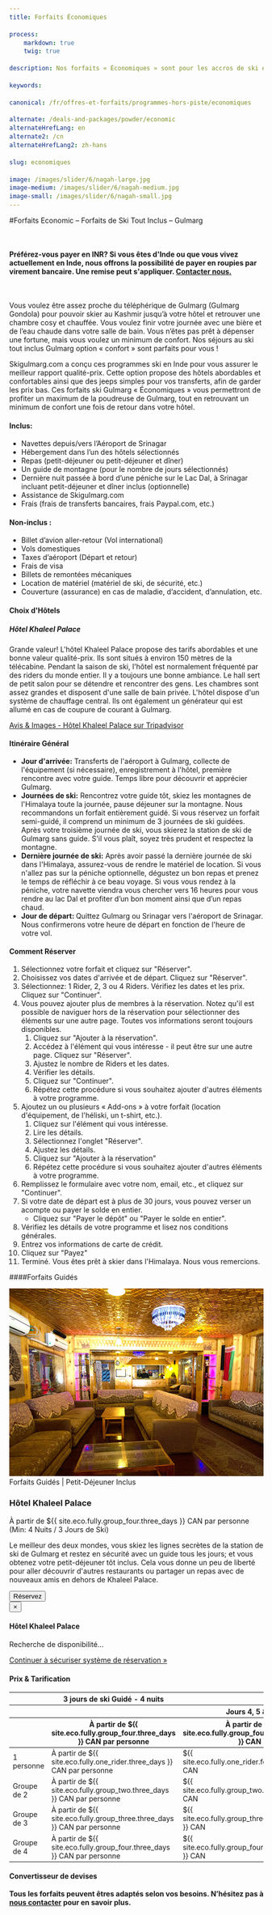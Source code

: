 ```yaml
---
title: Forfaits Économiques

process:
    markdown: true
    twig: true

description: Nos forfaits « Économiques » sont pour les accros de ski et de snow qui veulent rider à Gulmarg (Cachemire, Himalaya) tout en restant dans de bons hôtels confortables

keywords:

canonical: /fr/offres-et-forfaits/programmes-hors-piste/economiques

alternate: /deals-and-packages/powder/economic
alternateHrefLang: en
alternate2: /cn
alternateHrefLang2: zh-hans

slug: economiques

image: /images/slider/6/nagah-large.jpg
image-medium: /images/slider/6/nagah-medium.jpg
image-small: /images/slider/6/nagah-small.jpg
---
```


#Forfaits Economic – Forfaits de Ski Tout Inclus – Gulmarg
<p class="home-notification" style="margin: 50px 0 50px;"><b>Préférez-vous payer en INR? Si vous êtes d'Inde ou que vous vivez actuellement en Inde, nous offrons la possibilité de payer en roupies par virement bancaire. Une remise peut s'appliquer. <a href="https://skigulmarg.com/fr/contactez-nous" title="Contacter Nous">Contacter nous.</a></b></p>
Vous voulez être assez proche du téléphérique de Gulmarg (Gulmarg Gondola) pour pouvoir skier au Kashmir jusqu’à votre hôtel et retrouver une chambre cosy et chauffée. Vous voulez finir votre journée avec une bière et de l’eau chaude dans votre salle de bain. Vous n’êtes pas prêt à dépenser une fortune, mais vous voulez un minimum de confort. Nos séjours au ski tout inclus Gulmarg option « confort » sont parfaits pour vous !

Skigulmarg.com a conçu ces programmes ski en Inde pour vous assurer le meilleur rapport qualité-prix. Cette option propose des hôtels abordables et confortables ainsi que des jeeps simples pour vos transferts, afin de garder les prix bas. Ces forfaits ski Gulmarg « Économiques » vous permettront de profiter un maximum de la poudreuse de Gulmarg, tout en retrouvant un minimum de confort une fois de retour dans votre hôtel.

<div class="row">
    <div class="col-sm-6">
        <h4>Inclus:</h4>
        <ul>
            <li>Navettes depuis/vers l’Aéroport de Srinagar</li>
            <li>Hébergement dans l’un des hôtels sélectionnés</li>
            <li>Repas (petit-déjeuner ou petit-déjeuner et dîner)</li>
            <li>Un guide de montagne (pour le nombre de jours sélectionnés)</li>
            <li>Dernière nuit passée à bord d’une péniche sur le Lac Dal, à Srinagar incluant petit-déjeuner et dîner inclus (optionnelle)</li>
            <li>Assistance de Skigulmarg.com</li>
            <li>Frais (frais de transferts bancaires, frais Paypal.com, etc.)</li>
        </ul>
    </div>
    <div class="col-sm-6">
        <h4>Non-inclus :</h4>
        <ul>
            <li>Billet d’avion aller-retour (Vol international)</li>
            <li>Vols domestiques</li>
            <li>Taxes d’aéroport (Départ et retour)</li>
            <li>Frais de visa</li>
            <li>Billets de remontées mécaniques</li>
            <li>Location de matériel (matériel de ski, de sécurité, etc.)</li>
            <li>Couverture (assurance) en cas de maladie, d’accident, d’annulation, etc.</li>
        </ul>
    </div>
</div>
<div class="accordion pricing">
      <article class="ac-item">
          <h4 class="ac-title">Choix d'Hôtels</h4>
          <div class="ac-content">
          <h5>Hôtel Khaleel Palace</h5>
          Grande valeur! L'hôtel Khaleel Palace propose des tarifs abordables et une bonne valeur qualité-prix. Ils sont situés à environ 150 mètres de la télécabine. Pendant la saison de ski, l'hôtel est normalement fréquenté par des riders du monde entier. Il y a toujours une bonne ambiance. Le hall sert de petit salon pour se détendre et rencontrer des gens. Les chambres sont assez grandes et disposent d'une salle de bain privée. L'hôtel dispose d'un système de chauffage central. Ils ont également un générateur qui est allumé en cas de coupure de courant à Gulmarg.
          <p><a href="https://www.tripadvisor.fr/Hotel_Review-g317095-d1892644-Reviews-Khaleel_Palace-Gulmarg_Baramulla_District_Kashmir_Jammu_and_Kashmir.html" class="more-info m-b-30 block" target="blank">Avis & Images - Hôtel Khaleel Palace sur Tripadvisor<i class="fa fa-chevron-right" aria-hidden="true"></i></a></p>
          </div>
      </article>
      <article class="ac-item" style="margin-top: -1px">
          <h4 class="ac-title">Itinéraire Général</h4>
          <div class="ac-content">
            <ul>
            <li><b>Jour d'arrivée:</b> Transferts de l'aéroport à Gulmarg, collecte de l'équipement (si nécessaire), enregistrement à l'hôtel, première rencontre avec votre guide. Temps libre pour découvrir et apprécier Gulmarg.</li>
            <li><b>Journées de ski:</b> Rencontrez votre guide tôt, skiez les montagnes de l'Himalaya toute la journée, pause déjeuner sur la montagne. Nous recommandons un forfait entièrement guidé. Si vous réservez un forfait semi-guidé, il comprend un minimum de 3 journées de ski guidées. Après votre troisième journée de ski, vous skierez la station de ski de Gulmarg sans guide. S'il vous plaît, soyez très prudent et respectez la montagne.</li>
            <li><b>Dernière journée de ski:</b> Après avoir passé la dernière journée de ski dans l'Himalaya, assurez-vous de rendre le matériel de location. Si vous n'allez pas sur la péniche optionnelle, dégustez un bon repas et prenez le temps de réfléchir à ce beau voyage. Si vous vous rendez à la péniche, votre navette viendra vous chercher vers 16 heures pour vous rendre au lac Dal et profiter d’un bon moment ainsi que d’un repas chaud.</li>
            <li><b>Jour de départ: </b> Quittez Gulmarg ou Srinagar vers l'aéroport de Srinagar. Nous confirmerons votre heure de départ en fonction de l'heure de votre vol.</li>
            </ul>
          </div>
      </article>
      <article class="ac-item" style="margin-top: -1px">
          <h4 class="ac-title">Comment Réserver</h4>
          <div class="ac-content">
            <ol>
            <li>Sélectionnez votre forfait et cliquez sur "Réserver".</li>
            <li>Choisissez vos dates d'arrivée et de départ. Cliquez sur "Réserver".</li>
            <li>Sélectionnez: 1 Rider, 2, 3 ou 4 Riders. Vérifiez les dates et les prix. Cliquez sur "Continuer". </li>
            <li>Vous pouvez ajouter plus de membres à la réservation. Notez qu'il est possible de naviguer hors de la réservation pour sélectionner des éléments sur une autre page. Toutes vos informations seront toujours disponibles.
              <ol>
                <li>Cliquez sur "Ajouter à la réservation".</li>
                <li>Accédez à l'élément qui vous intéresse - il peut être sur une autre page. Cliquez sur "Réserver".</li>
                <li>Ajustez le nombre de Riders et les dates.</li>
                <li>Vérifier les détails.</li>
                <li>Cliquez sur "Continuer".</li>
                <li>Répétez cette procédure si vous souhaitez ajouter d'autres éléments à votre programme.</li>
              </ol>  
            </li>
            <li>Ajoutez un ou plusieurs « Add-ons » à votre forfait (location d'équipement, de l'héliski, un t-shirt, etc.).
              <ol>
                <li>Cliquez sur l'élément qui vous intéresse.</li>
                <li>Lire les détails.</li>
                <li>Sélectionnez l'onglet "Réserver".</li>
                <li>Ajustez les détails.</li>
                <li>Cliquez sur "Ajouter à la réservation"</li>
                <li>Répétez cette procédure si vous souhaitez ajouter d'autres éléments à votre programme.</li>
              </ol>  
            </li>
            <li>Remplissez le formulaire avec votre nom, email, etc., et cliquez sur "Continuer".</li>
            <li>Si votre date de départ est à plus de 30 jours, vous pouvez verser un acompte ou payer le solde en entier.
            <ul>
              <li>Cliquez sur "Payer le dépôt" ou "Payer le solde en entier".</li>
            </ul>
            </li>
            <li>Vérifiez les détails de votre programme et lisez nos conditions générales.</li>
            <li>Entrez vos informations de carte de crédit.</li>
            <li>Cliquez sur "Payez"</li>
            <li>Terminé. Vous êtes prêt à skier dans l'Himalaya. Nous vous remercions.</li>
            </ol>
            </div>
        </article>
</div>
<!--####Forfaits Semi-Guidés
<div class="row">
    <div class="col-sm-6 m-b-40">
        <div class="package-item-wrap">
            <div class="package-image">
                <span>
                    <img src="/user/themes/skigulmarg/images/packages/economic/khaleel_palace.jpeg" alt="">
                </span>
            </div>
            <div class="package-description">
                <span>Semi-Guidé | Petit-Déjeuner Inclus</span>
                <h3>Hôtel Khaleel Palace</h3>
                <div class="package-price">
                    À partir de <span>$523 CAN</span> par personne <br>(Min: 7 Nuits / 3 Jours de Ski)
                </div>
                <p>
                    Grande valeur! Découvrez rapidement la station de ski de Gulmarg avec ce forfait de ski en Semi-Guidé. Cette option ne comprend que votre petit-déjeuner servi tous les matins au Khaleel Palace. Comme l'hôtel est très proche, soyez le premier à la télécabine Gulmarg et a skier l’Himalaya.
                </p>
                <button
                    id="Economic-Khaleel-Breakfast"
                    class="btn btn-rounded btn-outline"
                    type="button"
                    data-target="#modal-checkfront-1"
                    data-toggle="modal"
                    data-checkfront-target="CHECKFRONT_WIDGET_01"
                    data-checkfront-item-id="51"
                    data-checkfront-category-id="3"
                    data-checkfront-options="hidesearch">
                    Réservez
                </button>
                <div class="modal fade" id="modal-checkfront-1" aria-hidden="true">
                    <div class="modal-dialog">
                        <div class="modal-content">
                            <div class="modal-header">
                                <button
                                    class="close"
                                    type="button"
                                    data-dismiss="modal"
                                    aria-hidden="true">
                                    ×
                                </button>
                                <h4 class="modal-title">Hôtel Khaleel Palace</h4>
                            </div>
                            <div class="modal-body">
                                <div id="CHECKFRONT_WIDGET_01">
                                    <p class="searching-availability">
                                        Recherche de disponibilité...
                                    </p>
                                </div>
                                <noscript>
                                    <a href="https://skigulmarg.checkfront.com/reserve/" class="font-16">
                                        Continuer à sécuriser système de réservation &raquo;
                                    </a>
                                </noscript>
                                <div class="accordion pricing">
                                    <article class="ac-item">
                                        <h4 class="ac-title">Prix & Tarification</h4>
                                        <div class="ac-content">
                                            <div class="table-container">
                                                <table class="table">
                                                    <thead>
                                                        <tr>
                                                            <th></th>
                                                            <th>3 jours de ski Guidé - 7 nuits</th>
                                                            <th>Extra par nuit</th>
                                                        </tr>
                                                        <tr>
                                                            <th></th>
                                                            <th>À partir de $523 CAN par personne</th>
                                                            <th>À partir de $38 CAN par personne</th>
                                                        </tr>
                                                    </thead>
                                                    <tbody>
                                                        <tr>
                                                            <td>1 personne</td>
                                                            <td>À partir de $1007 CAN par personne</td>
                                                            <td>À partir de $73 CAN par personne</td>
                                                        </tr>
                                                        <tr>
                                                            <td>Groupe de 2</td>
                                                            <td>À partir de $753 CAN par personne</td>
                                                            <td>À partir de $45 CAN par personne</td>
                                                        </tr>
                                                        <tr>
                                                            <td>Groupe de 3</td>
                                                            <td>À partir de $552 CAN par personne</td>
                                                            <td>À partir de $38 CAN par personne</td>
                                                        </tr>
                                                        <tr>
                                                            <td>Groupe de 4</td>
                                                            <td>À partir de $523 CAN par personne</td>
                                                            <td>À partir de $45 CAN par personne</td>
                                                        </tr>
                                                    </tbody>
                                                </table>
                                            </div>
                                        </div>
                                    </article>
                                    <article class="ac-item" style="margin-top: -1px">
                                        <h4 class="ac-title">Convertisseur de devises</h4>
                                        <div class="ac-content">
                                            <div class="currency-converter">
                                                <script src="https://w.fxexchangerate.com/converter.php?fm=CAD&ft=EUR&lg=en&am=1&ty=1"></script>
                                            </div>
                                        </div>
                                    </article>
                                </div>
                            </div>
                        </div>
                    </div>
                </div>
            </div>
        </div>
    </div>
    <div class="col-sm-6 m-b-40">
        <div class="package-item-wrap">
            <div class="package-image">
                <span>
                    <img src="/user/themes/skigulmarg/images/packages/economic/khaleel_palace2.jpeg" alt="">
                </span>
            </div>
            <div class="package-description">
                <span>Semi-Guidé | Petit-Déjeuner et Dîner Inclus</span>
                <h3>Hôtel Khaleel Palace</h3>
                <div class="package-price">
                    À partir de <span>$574 CAN</span> par personne <br>(Min: 7 Nuits / 3 Jours de Sk)
                </div>
                <p>
                    ​​Encore moins de stress, pas besoin de penser où dîner. Il suffit de skier l'Himalaya avec notre guide pour un minimum de 3 jours de ski. Vous obtenez tous vos petits-déjeuners et dîners à l’Hôtel Khaleel Palace. Simplicité volontaire; manger, dormir et profiter du ski à Gulmarg.
                </p>
                <button
                    id="Economic-Khaleel-MAP"
                    class="btn btn-rounded btn-outline"
                    type="button"
                    data-target="#modal-checkfront-2"
                    data-toggle="modal"
                    data-checkfront-target="CHECKFRONT_WIDGET_02"
                    data-checkfront-item-id="52"
                    data-checkfront-category-id="3"
                    data-checkfront-options="hidesearch">
                    Réservez
                </button>
                <div class="modal fade" id="modal-checkfront-2" aria-hidden="true">
                    <div class="modal-dialog">
                        <div class="modal-content">
                            <div class="modal-header">
                                <button
                                    class="close"
                                    type="button"
                                    data-dismiss="modal"
                                    aria-hidden="true">
                                    ×
                                </button>
                                <h4 class="modal-title">Hôtel Khaleel Palace</h4>
                            </div>
                            <div class="modal-body">
                                <div id="CHECKFRONT_WIDGET_02">
                                    <p class="searching-availability">
                                        Recherche de disponibilité...
                                    </p>
                                </div>
                                <noscript>
                                    <a href="https://skigulmarg.checkfront.com/reserve/" class="font-16">
                                        Continuer à sécuriser système de réservation &raquo;
                                    </a>
                                </noscript>
                                <div class="accordion pricing">
                                    <article class="ac-item">
                                        <h4 class="ac-title">Prix & Tarification</h4>
                                        <div class="ac-content">
                                            <div class="table-container">
                                                <table class="table">
                                                    <thead>
                                                        <tr>
                                                            <th></th>
                                                            <th>3 jours de ski Guidé - 7 nuits</th>
                                                            <th>Extra par nuit</th>
                                                        </tr>
                                                        <tr>
                                                            <th></th>
                                                            <th>À partir de $574 CAN par personne</th>
                                                            <th>À partir de $42 CAN par personne</th>
                                                        </tr>
                                                    </thead>
                                                    <tbody>
                                                        <tr>
                                                            <td>1 personne</td>
                                                            <td>À partir de $1090 CAN par personne</td>
                                                            <td>À partir de $84 CAN par personne</td>
                                                        </tr>
                                                        <tr>
                                                            <td>Groupe de 2</td>
                                                            <td>À partir de $804 CAN par personne</td>
                                                            <td>À partir de $52 CAN par personne</td>
                                                        </tr>
                                                        <tr>
                                                            <td>Groupe de 3</td>
                                                            <td>À partir de $584 CAN par personne</td>
                                                            <td>À partir de $42 CAN par personne</td>
                                                        </tr>
                                                        <tr>
                                                            <td>Groupe de 4</td>
                                                            <td>À partir de $574 CAN par personne</td>
                                                            <td>À partir de $52 CAN par personne</td>
                                                        </tr>
                                                    </tbody>
                                                </table>
                                            </div>
                                        </div>
                                    </article>
                                    <article class="ac-item" style="margin-top: -1px">
                                        <h4 class="ac-title">Convertisseur de devises</h4>
                                        <div class="ac-content">
                                            <div class="currency-converter">
                                                <script src="https://w.fxexchangerate.com/converter.php?fm=CAD&ft=EUR&lg=en&am=1&ty=1"></script>
                                            </div>
                                        </div>
                                    </article>
                                </div>
                            </div>
                        </div>
                    </div>
                </div>
            </div>
        </div>
    </div>
</div>-->

####Forfaits Guidés
<div class="row">
    <div class="col-sm-6 m-b-40">
        <div class="package-item-wrap">
            <div class="package-image">
                <span>
                    <img src="/user/themes/skigulmarg/images/packages/economic/khaleel_palace4.jpg" alt="">
                </span>
            </div>
            <div class="package-description">
                <span>Forfaits Guidés | Petit-Déjeuner Inclus</span>
                <h3>Hôtel Khaleel Palace</h3>
                <div class="package-price">
                    À partir de <span>${{ site.eco.fully.group_four.three_days }} CAN</span> par personne <br>(Min: 4 Nuits / 3 Jours de Ski)
                </div>
                <p>
                    ​Le meilleur des deux mondes, vous skiez les lignes secrètes de la station de ski de Gulmarg et restez en sécurité avec un guide tous les jours; et vous obtenez votre petit-déjeuner tôt inclus. Cela vous donne un peu de liberté pour aller découvrir d'autres restaurants ou partager un repas avec de nouveaux amis en dehors de Khaleel Palace.
                </p>
                <button
                    id="Economic-Khaleel-FG-Breakfast"
                    class="btn btn-rounded btn-outline"
                    type="button"
                    data-target="#modal-checkfront-3"
                    data-toggle="modal"
                    data-checkfront-target="CHECKFRONT_WIDGET_03"
                    data-checkfront-item-id="53"
                    data-checkfront-category-id="3"
                    data-checkfront-options="hidesearch">
                    Réservez
                </button>
                <div class="modal fade" id="modal-checkfront-3" aria-hidden="true">
                    <div class="modal-dialog">
                        <div class="modal-content">
                            <div class="modal-header">
                                <button
                                    class="close"
                                    type="button"
                                    data-dismiss="modal"
                                    aria-hidden="true">
                                    ×
                                </button>
                                <h4 class="modal-title">Hôtel Khaleel Palace</h4>
                            </div>
                            <div class="modal-body">
                                <div id="CHECKFRONT_WIDGET_03">
                                    <p class="searching-availability">
                                        Recherche de disponibilité...
                                    </p>
                                </div>
                                <noscript>
                                    <a href="https://skigulmarg.checkfront.com/reserve/" class="font-16">
                                        Continuer à sécuriser système de réservation &raquo;
                                    </a>
                                </noscript>
                                <div class="accordion pricing">
                                    <article class="ac-item">
                                        <h4 class="ac-title">Prix & Tarification</h4>
                                        <div class="ac-content">
                                            <div class="table-container">
                                                <table class="table">
                                                    <thead>
                                                        <tr>
                                                            <th></th>
                                                            <th>3 jours de ski Guidé - 4 nuits</th>
                                                            <th colspan="4">Extra par jours de Ski + Nuit (par personne)</th>
                                                        </tr>
                                                        <tr>
                                                            <th></th>
                                                            <th></th>
                                                            <th>Jours 4, 5 & 6</th>
                                                            <th>Jours 7 to 13</th>
                                                            <th>Jours 14 to 21</th>
                                                            <!--<th>Jours 22+</th>-->
                                                        </tr>
                                                        <tr>
                                                            <th></th>
                                                            <th>À partir de ${{ site.eco.fully.group_four.three_days }} CAN par personne</th>
                                                            <th>À partir de ${{ site.eco.fully.group_four.four_six_days }} CAN</th>
                                                            <th>À partir de ${{ site.eco.fully.group_four.seven_thirteen_days }} CAN</th>
                                                            <th>À partir de ${{ site.eco.fully.group_four.fourteen_plus_days }} CAN</th>
                                                            <!--<th>À partir de $75 CAN</th>-->
                                                        </tr>
                                                    </thead>
                                                    <tbody>
                                                        <tr>
                                                            <td>1 personne</td>
                                                            <td>À partir de ${{ site.eco.fully.one_rider.three_days }} CAN par personne</td>
                                                            <td>${{ site.eco.fully.one_rider.four_six_days }} CAN</td>
                                                            <td>${{ site.eco.fully.one_rider.seven_thirteen_days }} CAN</td>
                                                            <td>${{ site.eco.fully.one_rider.fourteen_plus_days }} CAN</td>
                                                            <!--<td>$130 CAN</td>-->
                                                        </tr>
                                                        <tr>
                                                            <td>Groupe de 2</td>
                                                            <td>À partir de ${{ site.eco.fully.group_two.three_days }} CAN par personne</td>
                                                            <td>${{ site.eco.fully.group_two.four_six_days }} CAN</td>
                                                            <td>${{ site.eco.fully.group_two.seven_thirteen_days }} CAN</td>
                                                            <td>${{ site.eco.fully.group_two.fourteen_plus_days }} CAN</td>
                                                            <!--<td>$120 CAN</td>-->
                                                        </tr>
                                                        <tr>
                                                            <td>Groupe de 3</td>
                                                            <td>À partir de ${{ site.eco.fully.group_three.three_days }} CAN par personne</td>
                                                            <td>${{ site.eco.fully.group_three.four_six_days }} CAN</td>
                                                            <td>${{ site.eco.fully.group_three.seven_thirteen_days }} CAN</td>
                                                            <td>${{ site.eco.fully.group_three.fourteen_plus_days }} CAN</td>
                                                            <!--<td>$75 CAN</td>-->
                                                        </tr>
                                                        <tr>
                                                            <td>Groupe de 4</td>
                                                            <td>À partir de ${{ site.eco.fully.group_four.three_days }} CAN par personne</td>
                                                            <td>${{ site.eco.fully.group_four.four_six_days }} CAN</td>
                                                            <td>${{ site.eco.fully.group_four.seven_thirteen_days }} CAN</td>
                                                            <td>${{ site.eco.fully.group_four.fourteen_plus_days }} CAN</td>
                                                            <!--<td>$75 CAN</td>-->
                                                        </tr>
                                                    </tbody>
                                                </table>
                                            </div>
                                        </div>
                                    </article>
                                    <article class="ac-item" style="margin-top: -1px">
                                        <h4 class="ac-title">Convertisseur de devises</h4>
                                        <div class="ac-content">
                                            <div class="currency-converter">
                                                <script src="https://w.fxexchangerate.com/converter.php?fm=CAD&ft=EUR&lg=en&am=1&ty=1"></script>
                                            </div>
                                        </div>
                                    </article>
                                </div>
                            </div>
                        </div>
                    </div>
                </div>
            </div>
        </div>
    </div>
    <!--<div class="col-sm-6 m-b-40">
        <div class="package-item-wrap">
            <div class="package-image">
                <span>
                    <img src="/user/themes/skigulmarg/images/packages/economic/khaleel_palace3.jpg" alt="">
                </span>
            </div>
            <div class="package-description">
                <span>Forfaits Guidés | Petit-Déjeuner et Dîner Inclus</span>
                <h3>Hôtel Khaleel Palace</h3>
                <div class="package-price">
                    À partir de <span>$428 CAN</span> par personne <br>(Min: 4 Nuits / 3 Jours de Ski)
                </div>
                <p>
                    ​​Un accès complet au ski que le Cachemire a à offrir avec un guide de ski tous les jour. Profitez de l'ambiance et rencontez des riders de partout au Khaleel Palace. Prenez le temps d'apprécier tous les délicieux petits déjeuners et dîners sur place. Confort, bonne bouffe, bonne humeur et profitez simplement du ski en Inde!
                </p>
                <button
                    id="Economic-Khaleel-FG-MAP"
                    class="btn btn-rounded btn-outline"
                    type="button"
                    data-target="#modal-checkfront-4"
                    data-toggle="modal"
                    data-checkfront-target="CHECKFRONT_WIDGET_04"
                    data-checkfront-item-id="54"
                    data-checkfront-category-id="3"
                    data-checkfront-options="hidesearch">
                    Réservez
                </button>
                <div class="modal fade" id="modal-checkfront-4" aria-hidden="true">
                    <div class="modal-dialog">
                        <div class="modal-content">
                            <div class="modal-header">
                                <button
                                    class="close"
                                    type="button"
                                    data-dismiss="modal"
                                    aria-hidden="true">
                                    ×
                                </button>
                                <h4 class="modal-title">Hôtel Khaleel Palace</h4>
                            </div>
                            <div class="modal-body">
                                <div id="CHECKFRONT_WIDGET_04">
                                    <p class="searching-availability">
                                        Recherche de disponibilité...
                                    </p>
                                </div>
                                <noscript>
                                    <a href="https://skigulmarg.checkfront.com/reserve/" class="font-16">
                                        Continuer à sécuriser système de réservation &raquo;
                                    </a>
                                </noscript>
                                <div class="accordion pricing">
                                    <article class="ac-item">
                                        <h4 class="ac-title">Prix & Tarification</h4>
                                        <div class="ac-content">
                                            <div class="table-container">
                                                <table class="table">
                                                    <thead>
                                                        <tr>
                                                            <th></th>
                                                            <th>3 jours de ski Guidé - 4 nuits</th>
                                                            <th colspan="4">Extra par jours de Ski + Nuit (par personne)</th>
                                                        </tr>
                                                        <tr>
                                                            <th></th>
                                                            <th></th>
                                                            <th>Jours 4, 5 & 6</th>
                                                            <th>Jours 7 to 13</th>
                                                            <th>Jours 14 to 21</th>
                                                            <th>Jours 22+</th>
                                                        </tr>
                                                        <tr>
                                                            <th></th>
                                                            <th>À partir de $428 CAN par personne</th>
                                                            <th>À partir de $100 CAN</th>
                                                            <th>À partir de $90 CAN</th>
                                                            <th>À partir de $80 CAN</th>
                                                            <th>À partir de $75 CAN</th>
                                                        </tr>
                                                    </thead>
                                                    <tbody>
                                                        <tr>
                                                            <td>1 personne</td>
                                                            <td>À partir de $848 CAN par personne</td>
                                                            <td>$170 CAN</td>
                                                            <td>$150 CAN</td>
                                                            <td>$140 CAN</td>
                                                            <td>$135 CAN</td>
                                                        </tr>
                                                        <tr>
                                                            <td>Groupe de 2</td>
                                                            <td>À partir de $658 CAN par personne</td>
                                                            <td>$150 CAN</td>
                                                            <td>$140 CAN</td>
                                                            <td>$130 CAN</td>
                                                            <td>$120 CAN</td>
                                                        </tr>
                                                        <tr>
                                                            <td>Groupe de 3</td>
                                                            <td>À partir de $468 CAN par personne</td>
                                                            <td>$100 CAN</td>
                                                            <td>$90 CAN</td>
                                                            <td>$80 CAN</td>
                                                            <td>$75 CAN</td>
                                                        </tr>
                                                        <tr>
                                                            <td>Groupe de 4</td>
                                                            <td>À partir de $428 CAN par personne</td>
                                                            <td>$100 CAN</td>
                                                            <td>$90 CAN</td>
                                                            <td>$80 CAN</td>
                                                            <td>$75 CAN</td>
                                                        </tr>
                                                    </tbody>
                                                </table>
                                            </div>
                                        </div>
                                    </article>
                                    <article class="ac-item" style="margin-top: -1px">
                                        <h4 class="ac-title">Convertisseur de devises</h4>
                                        <div class="ac-content">
                                            <div class="currency-converter">
                                                <script src="https://w.fxexchangerate.com/converter.php?fm=CAD&ft=EUR&lg=en&am=1&ty=1"></script>
                                            </div>
                                        </div>
                                    </article>
                                </div>
                            </div>
                        </div>
                    </div>
                </div>
            </div>
        </div>
    </div>-->
</div>

**Tous les forfaits peuvent êtres adaptés selon vos besoins. N’hésitez pas à [nous contacter](/contactez-nous) pour en savoir plus.**
